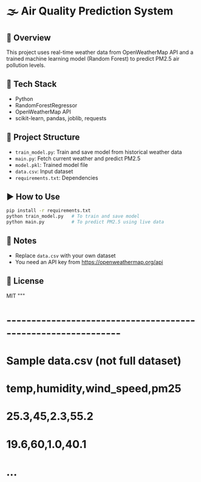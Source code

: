 # 🌫️ Air Quality Prediction System

## 📌 Overview
This project uses real-time weather data from OpenWeatherMap API and a trained machine learning model (Random Forest) to predict PM2.5 air pollution levels.

## 🔧 Tech Stack
- Python
- RandomForestRegressor
- OpenWeatherMap API
- scikit-learn, pandas, joblib, requests

## 📁 Project Structure
- `train_model.py`: Train and save model from historical weather data
- `main.py`: Fetch current weather and predict PM2.5
- `model.pkl`: Trained model file
- `data.csv`: Input dataset
- `requirements.txt`: Dependencies

## ▶️ How to Use
```bash
pip install -r requirements.txt
python train_model.py   # To train and save model
python main.py          # To predict PM2.5 using live data
```

## 📘 Notes
- Replace `data.csv` with your own dataset
- You need an API key from https://openweathermap.org/api

## 📜 License
MIT
"""

# -------------------------------------------------------------
# Sample data.csv (not full dataset)
# temp,humidity,wind_speed,pm25
# 25.3,45,2.3,55.2
# 19.6,60,1.0,40.1
# ...
